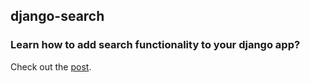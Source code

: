 ## django-search

### Learn how to add search functionality to your django app?

Check out the [post](https://testdriven.io/blog/django-search/).
